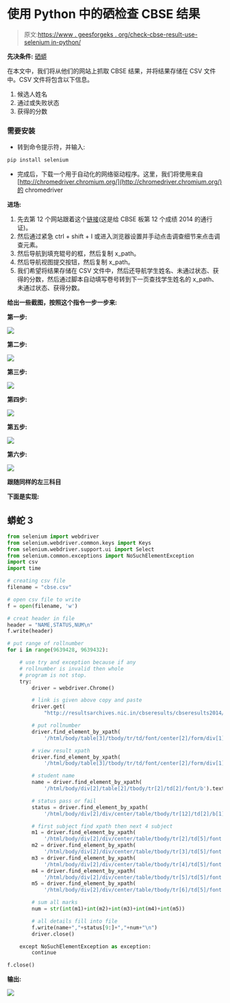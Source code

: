 # 使用 Python 中的硒检查 CBSE 结果

> 原文:[https://www . geesforgeks . org/check-cbse-result-use-selenium in-python/](https://www.geeksforgeeks.org/check-cbse-result-using-selenium-in-python/)

**先决条件:** [硒蟒](https://www.geeksforgeeks.org/selenium-python-tutorial/)

在本文中，我们将从他们的网站上抓取 CBSE 结果，并将结果存储在 CSV 文件中。CSV 文件将包含以下信息。

1.  候选人姓名
2.  通过或失败状态
3.  获得的分数

### 需要安装

*   转到命令提示符，并输入:

```py
pip install selenium
```

*   完成后，下载一个用于自动化的网络驱动程序。这里，我们将使用来自[http://chromedriver.chromium.org/](http://chromedriver.chromium.org/)的 chromedriver

**进场:**

1.  先去第 12 个网站跟着这个[链接](http://resultsarchives.nic.in/cbseresults/cbseresults2014/class12/cbse122014_total.htm)(这是给 CBSE 板第 12 个成绩 2014 的通行证)。
2.  然后通过紧急 ctrl + shift + I 或进入浏览器设置并手动点击调查细节来点击调查元素。
3.  然后导航到填充辊号的框，然后复制 x_path。
4.  然后导航视图提交按钮，然后复制 x_path。
5.  我们希望将结果存储在 CSV 文件中，然后还导航学生姓名、未通过状态、获得的分数，然后通过脚本自动填写卷号转到下一页查找学生姓名的 x_path、未通过状态、获得分数。

**给出一些截图，按照这个指令一步一步来:**

**第一步:**

![](img/87db658cfbe6d04b3dfa8d97dd5dd60c.png)

**第二步:**

![](img/7d208131582157669a777183b70c388f.png)

**第三步:**

![](img/7e276897707460c0f0ea9ef56ed7a927.png)

**第四步:**

![](img/2a18e2cd1d2c1c3ed7f91a4ffd5e1074.png)

**第五步:**

![](img/081f26a4eeb04839e927bbcd14f0b852.png)

**第六步:**

![](img/6f4a022aca6825b3f6245a6b7199114f.png)

**跟随同样的左三科目**

**下面是实现:**

## 蟒蛇 3

```py
from selenium import webdriver
from selenium.webdriver.common.keys import Keys
from selenium.webdriver.support.ui import Select
from selenium.common.exceptions import NoSuchElementException
import csv
import time

# creating csv file
filename = "cbse.csv"

# open csv file to write
f = open(filename, 'w')

# creat header in file
header = "NAME,STATUS,NUM\n"
f.write(header)

# put range of rollnumber
for i in range(9639428, 9639432):

    # use try and exception because if any
    # rollnumber is invalid then whole
    # program is not stop.
    try:
        driver = webdriver.Chrome()

        # link is given above copy and paste
        driver.get(
            "http://resultsarchives.nic.in/cbseresults/cbseresults2014/class12/cbse122014_total.htm")

        # put rollnumber
        driver.find_element_by_xpath(
            '/html/body/table[3]/tbody/tr/td/font/center[2]/form/div[1]/center/p/input[1]').send_keys(i)

        # view result xpath
        driver.find_element_by_xpath(
            '/html/body/table[3]/tbody/tr/td/font/center[2]/form/div[1]/center/p/input[2]').click()

        # student name
        name = driver.find_element_by_xpath(
            '/html/body/div[2]/table[2]/tbody/tr[2]/td[2]/font/b').text

        # status pass or fail
        status = driver.find_element_by_xpath(
            '/html/body/div[2]/div/center/table/tbody/tr[12]/td[2]/b[1]/font').text

        # first subject find xpath then next 4 subject
        m1 = driver.find_element_by_xpath(
            '/html/body/div[2]/div/center/table/tbody/tr[2]/td[5]/font').text
        m2 = driver.find_element_by_xpath(
            '/html/body/div[2]/div/center/table/tbody/tr[3]/td[5]/font').text
        m3 = driver.find_element_by_xpath(
            '/html/body/div[2]/div/center/table/tbody/tr[4]/td[5]/font').text
        m4 = driver.find_element_by_xpath(
            '/html/body/div[2]/div/center/table/tbody/tr[5]/td[5]/font').text
        m5 = driver.find_element_by_xpath(
            '/html/body/div[2]/div/center/table/tbody/tr[6]/td[5]/font').text

        # sum all marks
        num = str(int(m1)+int(m2)+int(m3)+int(m4)+int(m5))

        # all details fill into file
        f.write(name+","+status[9:]+","+num+"\n")
        driver.close()

    except NoSuchElementException as exception:
        continue

f.close()
```

**输出:**

![](img/c0fde3b4cd36bb674e7577bc0d3810d5.png)